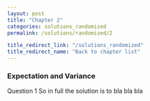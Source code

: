 ```yaml
---
layout: post
title: "Chapter 2"
categories: solutions_randomized
permalink: /solutions/randomized/2

title_redirect_link: "/solutions_randomized"
title_redirect_name: "Back to chapter list"
---
```


### Expectation and Variance

Question 1
So in full the solution is to bla bla bla